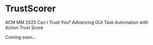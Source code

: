 # TrustScorer
ACM MM 2025 Can I Trust You? Advancing GUI Task Automation with Action Trust Score

Coming soon...